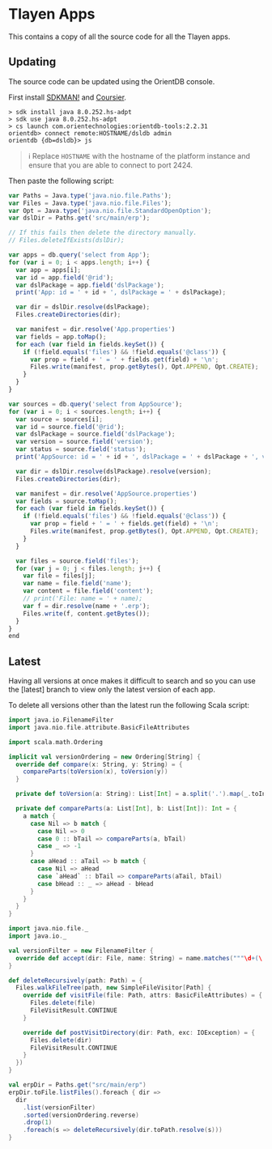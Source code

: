 # Tlayen Apps

This contains a copy of all the source code for all the Tlayen apps.

## Updating

The source code can be updated using the OrientDB console.

First install [SDKMAN!] and [Coursier].

```shell script
> sdk install java 8.0.252.hs-adpt
> sdk use java 8.0.252.hs-adpt
> cs launch com.orientechnologies:orientdb-tools:2.2.31
orientdb> connect remote:HOSTNAME/dsldb admin
orientdb {db=dsldb}> js
```

> ℹ️ Replace `HOSTNAME` with the hostname of the platform instance and ensure that you are able to connect to port 2424.

Then paste the following script:

```js
var Paths = Java.type('java.nio.file.Paths');
var Files = Java.type('java.nio.file.Files');
var Opt = Java.type('java.nio.file.StandardOpenOption');
var dslDir = Paths.get('src/main/erp');

// If this fails then delete the directory manually.
// Files.deleteIfExists(dslDir);

var apps = db.query('select from App');
for (var i = 0; i < apps.length; i++) {
  var app = apps[i];
  var id = app.field('@rid');
  var dslPackage = app.field('dslPackage');
  print('App: id = ' + id + ', dslPackage = ' + dslPackage);

  var dir = dslDir.resolve(dslPackage);
  Files.createDirectories(dir);

  var manifest = dir.resolve('App.properties')
  var fields = app.toMap();
  for each (var field in fields.keySet()) {
    if (!field.equals('files') && !field.equals('@class')) {
      var prop = field + ' = ' + fields.get(field) + '\n';
      Files.write(manifest, prop.getBytes(), Opt.APPEND, Opt.CREATE);
    }
  }
}

var sources = db.query('select from AppSource');
for (var i = 0; i < sources.length; i++) {
  var source = sources[i];
  var id = source.field('@rid');
  var dslPackage = source.field('dslPackage');
  var version = source.field('version');
  var status = source.field('status');
  print('AppSource: id = ' + id + ', dslPackage = ' + dslPackage + ', version = ' + version + ', status = ' + status);

  var dir = dslDir.resolve(dslPackage).resolve(version);
  Files.createDirectories(dir);

  var manifest = dir.resolve('AppSource.properties')
  var fields = source.toMap();
  for each (var field in fields.keySet()) {
    if (!field.equals('files') && !field.equals('@class')) {
      var prop = field + ' = ' + fields.get(field) + '\n';
      Files.write(manifest, prop.getBytes(), Opt.APPEND, Opt.CREATE);
    }
  }

  var files = source.field('files');
  for (var j = 0; j < files.length; j++) {
    var file = files[j];
    var name = file.field('name');
    var content = file.field('content');
    // print('File: name = ' + name);
    var f = dir.resolve(name + '.erp');
    Files.write(f, content.getBytes());
  }
}
end
```

## Latest

Having all versions at once makes it difficult to search and so you can use the [latest] branch to view only the latest
version of each app.

To delete all versions other than the latest run the following Scala script:

```scala worksheet
import java.io.FilenameFilter
import java.nio.file.attribute.BasicFileAttributes

import scala.math.Ordering

implicit val versionOrdering = new Ordering[String] {
  override def compare(x: String, y: String) = {
    compareParts(toVersion(x), toVersion(y))
  }

  private def toVersion(a: String): List[Int] = a.split('.').map(_.toInt).toList

  private def compareParts(a: List[Int], b: List[Int]): Int = {
    a match {
      case Nil => b match {
        case Nil => 0
        case 0 :: bTail => compareParts(a, bTail)
        case _ => -1
      }
      case aHead :: aTail => b match {
        case Nil => aHead
        case `aHead` :: bTail => compareParts(aTail, bTail)
        case bHead :: _ => aHead - bHead
      }
    }
  }
}

import java.nio.file._
import java.io._

val versionFilter = new FilenameFilter {
  override def accept(dir: File, name: String) = name.matches("""\d+(\.\d+)*""")
}

def deleteRecursively(path: Path) = {
  Files.walkFileTree(path, new SimpleFileVisitor[Path] {
    override def visitFile(file: Path, attrs: BasicFileAttributes) = {
      Files.delete(file)
      FileVisitResult.CONTINUE
    }

    override def postVisitDirectory(dir: Path, exc: IOException) = {
      Files.delete(dir)
      FileVisitResult.CONTINUE
    }
  })
}

val erpDir = Paths.get("src/main/erp")
erpDir.toFile.listFiles().foreach { dir =>
  dir
    .list(versionFilter)
    .sorted(versionOrdering.reverse)
    .drop(1)
    .foreach(s => deleteRecursively(dir.toPath.resolve(s)))
}
```

[coursier]: https://get-coursier.io/
[sdkman!]: https://sdkman.io/
